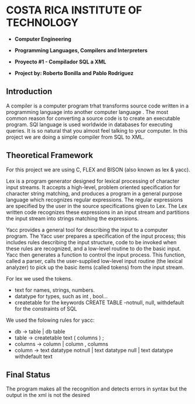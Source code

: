 # COSTA RICA INSTITUTE OF TECHNOLOGY
- **Computer Engineering**

- **Programming Languages, Compilers and Interpreters**


- **Proyecto #1 - Compilador SQL a XML**

- **Project by: Roberto Bonilla and Pablo Rodríguez**

## Introduction
A compiler is a computer program trhat transforms source code written in a programming language  into another computer language . The most common reason for converting a source code is to create an executable program. SQl language is used worldwide in databases for executing queries. It is so natural that you almost feel talking to your computer. In this project we are doing a simple compiler from SQL to XML.

## Theoretical Framework
For this project we are using C, FLEX and BISON (also known as lex & yacc).

Lex is a program generator designed for lexical processing of character input streams. It accepts a high-level, problem oriented specification for character string matching, and produces a program in a general purpose language which recognizes regular expressions. The regular expressions are specified by the user in the source specifications given to Lex. The Lex written code recognizes these expressions in an input stream and partitions the input stream into strings matching the expressions. 

Yacc provides a general tool for describing the input to a computer program. The Yacc user prepares a specification of the input process; this includes rules describing the input structure, code to be invoked when these rules are recognized, and a low-level routine to do the basic input. Yacc then generates a function to control the input process. This function, called a parser, calls the user-supplied low-level input routine (the lexical analyzer) to pick up the basic items (called tokens) from the input stream. 

For lex we used the tokens.
- text for names, strings, numbers.
- datatype for types, such as int , bool...
- createtable for the keywords CREATE TABLE
-notnull, null, withdefault for the constraints of SQL


We used the folowing rules for yacc:
- db -> table | db table 
- table -> createtable text ( columns ) ;
- columns -> column | column , columns
- column -> text datatype notnull | text datatype null | text datatype withdefault text 

## Final Status
The program makes all the recognition and detects errors in syntax but the output in the xml is not the desired
